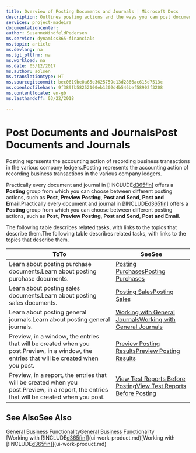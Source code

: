 ```yaml
---
title: Overview of Posting Documents and Journals | Microsoft Docs
description: Outlines posting actions and the ways you can post documents and journals.
services: project-madeira
documentationcenter: 
author: SusanneWindfeldPedersen
ms.service: dynamics365-financials
ms.topic: article
ms.devlang: na
ms.tgt_pltfrm: na
ms.workload: na
ms.date: 05/12/2017
ms.author: solsen
ms.translationtype: HT
ms.sourcegitcommit: bec0619be0a65e3625759e13d2866ac615d7513c
ms.openlocfilehash: 9f389fb58252100eb1302d4b546bef58902f3208
ms.contentlocale: en-gb
ms.lasthandoff: 03/22/2018

---
```

# <a name="post-documents-and-journals"></a><span data-ttu-id="23cbd-103">Post Documents and Journals</span><span class="sxs-lookup"><span data-stu-id="23cbd-103">Post Documents and Journals</span></span>
<span data-ttu-id="23cbd-104">Posting represents the accounting action of recording business transactions in the various company ledgers.</span><span class="sxs-lookup"><span data-stu-id="23cbd-104">Posting represents the accounting action of recording business transactions in the various company ledgers.</span></span>

<span data-ttu-id="23cbd-105">Practically every document and journal in [!INCLUDE[d365fin](includes/d365fin_md.md)] offers a **Posting** group from which you can choose between different posting actions, such as **Post**, **Preview Posting**, **Post and Send**, **Post and Email**.</span><span class="sxs-lookup"><span data-stu-id="23cbd-105">Practically every document and journal in [!INCLUDE[d365fin](includes/d365fin_md.md)] offers a **Posting** group from which you can choose between different posting actions, such as **Post**, **Preview Posting**, **Post and Send**, **Post and Email**.</span></span>

<span data-ttu-id="23cbd-106">The following table describes related tasks, with links to the topics that describe them.</span><span class="sxs-lookup"><span data-stu-id="23cbd-106">The following table describes related tasks, with links to the topics that describe them.</span></span>

| <span data-ttu-id="23cbd-107">To</span><span class="sxs-lookup"><span data-stu-id="23cbd-107">To</span></span> | <span data-ttu-id="23cbd-108">See</span><span class="sxs-lookup"><span data-stu-id="23cbd-108">See</span></span> |
| --- | --- |
| <span data-ttu-id="23cbd-109">Learn about posting purchase documents.</span><span class="sxs-lookup"><span data-stu-id="23cbd-109">Learn about posting purchase documents.</span></span> |[<span data-ttu-id="23cbd-110">Posting Purchases</span><span class="sxs-lookup"><span data-stu-id="23cbd-110">Posting Purchases</span></span>](ui-post-purchases.md) |
| <span data-ttu-id="23cbd-111">Learn about posting sales documents.</span><span class="sxs-lookup"><span data-stu-id="23cbd-111">Learn about posting sales documents.</span></span> |[<span data-ttu-id="23cbd-112">Posting Sales</span><span class="sxs-lookup"><span data-stu-id="23cbd-112">Posting Sales</span></span>](ui-post-sales.md) |
| <span data-ttu-id="23cbd-113">Learn about posting general journals.</span><span class="sxs-lookup"><span data-stu-id="23cbd-113">Learn about posting general journals.</span></span> |[<span data-ttu-id="23cbd-114">Working with General Journals</span><span class="sxs-lookup"><span data-stu-id="23cbd-114">Working with General Journals</span></span>](ui-work-general-journals.md) |
| <span data-ttu-id="23cbd-115">Preview, in a window, the entries that will be created when you post.</span><span class="sxs-lookup"><span data-stu-id="23cbd-115">Preview, in a window, the entries that will be created when you post.</span></span> |[<span data-ttu-id="23cbd-116">Preview Posting Results</span><span class="sxs-lookup"><span data-stu-id="23cbd-116">Preview Posting Results</span></span>](ui-how-preview-post-results.md) |
| <span data-ttu-id="23cbd-117">Preview, in a report, the entries that will be created when you post.</span><span class="sxs-lookup"><span data-stu-id="23cbd-117">Preview, in a report, the entries that will be created when you post.</span></span> |[<span data-ttu-id="23cbd-118">View Test Reports Before Posting</span><span class="sxs-lookup"><span data-stu-id="23cbd-118">View Test Reports Before Posting</span></span>](ui-how-view-test-reports-posting.md) |

## <a name="see-also"></a><span data-ttu-id="23cbd-119">See Also</span><span class="sxs-lookup"><span data-stu-id="23cbd-119">See Also</span></span>
[<span data-ttu-id="23cbd-120">General Business Functionality</span><span class="sxs-lookup"><span data-stu-id="23cbd-120">General Business Functionality</span></span>](ui-across-business-areas.md)  
<span data-ttu-id="23cbd-121">[Working with [!INCLUDE[d365fin](includes/d365fin_md.md)]](ui-work-product.md)</span><span class="sxs-lookup"><span data-stu-id="23cbd-121">[Working with [!INCLUDE[d365fin](includes/d365fin_md.md)]](ui-work-product.md)</span></span>


